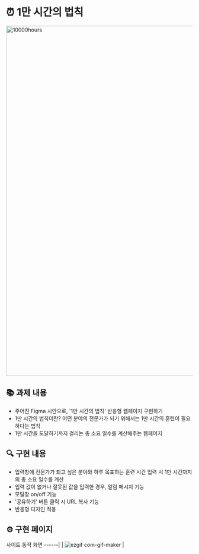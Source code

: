 # ⏰ 1만 시간의 법칙

<img width="942" alt="10000hours" src="https://user-images.githubusercontent.com/112460430/190888349-0e30d5a0-c887-488e-b7dd-3f4e337ffe5e.png">


## 📚 과제 내용

- 주어진 Figma 시안으로, '1만 시간의 법칙' 반응형 웹페이지 구현하기
- 1만 시간의 법칙이란? 어떤 분야의 전문가가 되기 위해서는 1만 시간의 훈련이 필요하다는 법칙
- 1만 시간을 도달하기까지 걸리는 총 소요 일수를 계산해주는 웹페이지


## 🔍 구현 내용

- 입력창에 전문가가 되고 싶은 분야와 하루 목표하는 훈련 시간 입력 시 1만 시간까지의 총 소요 일수를 계산 
- 입력 값이 없거나 잘못된 값을 입력한 경우, 알림 메시지 기능
- 모달창 on/off 기능
- '공유하기' 버튼 클릭 시 URL 복사 기능
- 반응형 디자인 적용


## ⚙️ 구현 페이지

사이트 동작 화면
------|
| ![ezgif com-gif-maker](https://user-images.githubusercontent.com/112460430/190890222-9e5a50ec-a3fc-4992-b27b-e04d358c98b2.gif) |
